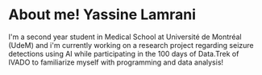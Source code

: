 # About me! Yassine Lamrani

I'm a second year student in Medical School at Université de Montréal (UdeM) and i'm currently working on a research project regarding seizure detections using AI  while participating in the 100 days of Data.Trek of IVADO to familiarize myself with programming and data analysis! 
